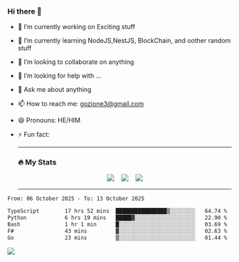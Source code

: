 ### Hi there 👋

<!--
**charlieScript/charlieScript** is a ✨ _special_ ✨ repository because its `README.md` (this file) appears on your GitHub profile.

Here are some ideas to get you started: -->

- 🔭 I’m currently working on Exciting stuff
- 🌱 I’m currently learning NodeJS,NestJS, BlockChain, and oother random stuff
- 👯 I’m looking to collaborate on anything
- 🤔 I’m looking for help with ...
- 💬 Ask me about anything
- 📫 How to reach me: gozione3@gmail.com
- 😄 Pronouns: HE/HIM
- ⚡ Fun fact:


  ---

  ### :fire: My Stats

  <div id="stats" align="center">
  <img src="http://github-readme-streak-stats.herokuapp.com?user=charlieScript&theme=dark&date_format=M%20j%5B%2C%20Y%5D" />&nbsp;&nbsp;&nbsp;
  <img src="https://github-readme-stats.vercel.app/api/top-langs/?username=charlieScript&layout=compact&theme=vision-friendly-dark"/>&nbsp;&nbsp;&nbsp;
  <img src="https://github-readme-stats.vercel.app/api?username=charlieScript&show_icons=true&theme=radical"/>
  </div>

  ---



<!--START_SECTION:waka-->

```txt
From: 06 October 2025 - To: 13 October 2025

TypeScript        17 hrs 52 mins  ████████████████▒░░░░░░░░   64.74 %
Python            6 hrs 19 mins   █████▓░░░░░░░░░░░░░░░░░░░   22.90 %
Bash              1 hr 1 min      █░░░░░░░░░░░░░░░░░░░░░░░░   03.69 %
F#                43 mins         ▓░░░░░░░░░░░░░░░░░░░░░░░░   02.63 %
Go                23 mins         ▒░░░░░░░░░░░░░░░░░░░░░░░░   01.44 %
```

<!--END_SECTION:waka-->
![](https://komarev.com/ghpvc/?username=charlieScript)
